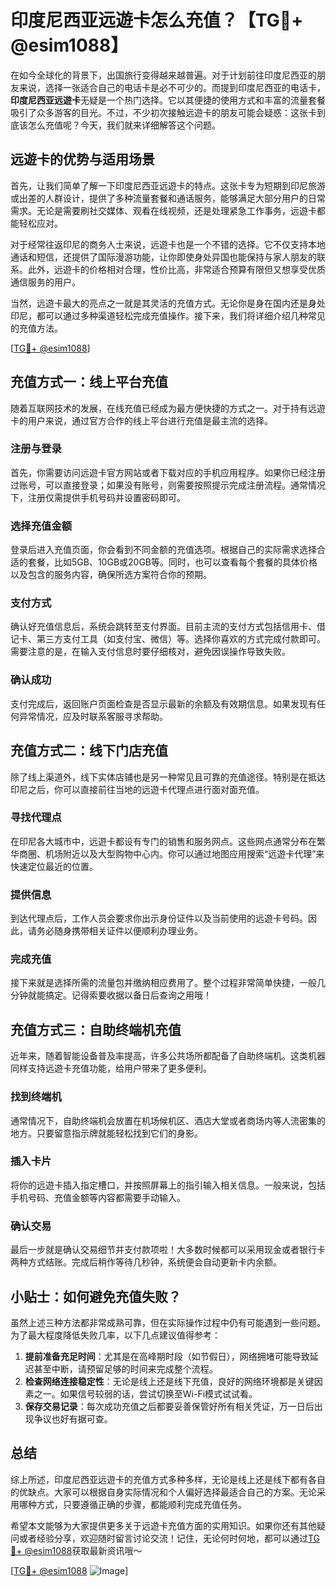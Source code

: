 # 印度尼西亚远遊卡怎么充值？【TG💪+ @esim1088】

在如今全球化的背景下，出国旅行变得越来越普遍。对于计划前往印度尼西亚的朋友来说，选择一张适合自己的电话卡是必不可少的。而提到印度尼西亚的电话卡，**印度尼西亚远遊卡**无疑是一个热门选择。它以其便捷的使用方式和丰富的流量套餐吸引了众多游客的目光。不过，不少初次接触远遊卡的朋友可能会疑惑：这张卡到底该怎么充值呢？今天，我们就来详细解答这个问题。

## 远遊卡的优势与适用场景

首先，让我们简单了解一下印度尼西亚远遊卡的特点。这张卡专为短期到印尼旅游或出差的人群设计，提供了多种流量套餐和通话服务，能够满足大部分用户的日常需求。无论是需要刷社交媒体、观看在线视频，还是处理紧急工作事务，远遊卡都能轻松应对。

对于经常往返印尼的商务人士来说，远遊卡也是一个不错的选择。它不仅支持本地通话和短信，还提供了国际漫游功能，让你即使身处异国也能保持与家人朋友的联系。此外，远遊卡的价格相对合理，性价比高，非常适合预算有限但又想享受优质通信服务的用户。

当然，远遊卡最大的亮点之一就是其灵活的充值方式。无论你是身在国内还是身处印尼，都可以通过多种渠道轻松完成充值操作。接下来，我们将详细介绍几种常见的充值方法。

[[TG💪+ @esim1088](https://t.me/s/esim1088)]

## 充值方式一：线上平台充值

随着互联网技术的发展，在线充值已经成为最方便快捷的方式之一。对于持有远遊卡的用户来说，通过官方合作的线上平台进行充值是最主流的选择。

### 注册与登录

首先，你需要访问远遊卡官方网站或者下载对应的手机应用程序。如果你已经注册过账号，可以直接登录；如果没有账号，则需要按照提示完成注册流程。通常情况下，注册仅需提供手机号码并设置密码即可。

### 选择充值金额

登录后进入充值页面，你会看到不同金额的充值选项。根据自己的实际需求选择合适的套餐，比如5GB、10GB或20GB等。同时，也可以查看每个套餐的具体价格以及包含的服务内容，确保所选方案符合你的预期。

### 支付方式

确认好充值信息后，系统会跳转至支付界面。目前主流的支付方式包括信用卡、借记卡、第三方支付工具（如支付宝、微信）等。选择你喜欢的方式完成付款即可。需要注意的是，在输入支付信息时要仔细核对，避免因误操作导致失败。

### 确认成功

支付完成后，返回账户页面检查是否显示最新的余额及有效期信息。如果发现有任何异常情况，应及时联系客服寻求帮助。

## 充值方式二：线下门店充值

除了线上渠道外，线下实体店铺也是另一种常见且可靠的充值途径。特别是在抵达印尼之后，你可以直接前往当地的远遊卡代理点进行面对面充值。

### 寻找代理点

在印尼各大城市中，远遊卡都设有专门的销售和服务网点。这些网点通常分布在繁华商圈、机场附近以及大型购物中心内。你可以通过地图应用搜索“远遊卡代理”来快速定位最近的位置。

### 提供信息

到达代理点后，工作人员会要求你出示身份证件以及当前使用的远遊卡号码。因此，请务必随身携带相关证件以便顺利办理业务。

### 完成充值

接下来就是选择所需的流量包并缴纳相应费用了。整个过程非常简单快捷，一般几分钟就能搞定。记得索要收据以备日后查询之用哦！

## 充值方式三：自助终端机充值

近年来，随着智能设备普及率提高，许多公共场所都配备了自助终端机。这类机器同样支持远遊卡充值功能，给用户带来了更多便利。

### 找到终端机

通常情况下，自助终端机会放置在机场候机区、酒店大堂或者商场内等人流密集的地方。只要留意指示牌就能轻松找到它们的身影。

### 插入卡片

将你的远遊卡插入指定槽口，并按照屏幕上的指引输入相关信息。一般来说，包括手机号码、充值金额等内容都需要手动输入。

### 确认交易

最后一步就是确认交易细节并支付款项啦！大多数时候都可以采用现金或者银行卡两种方式结账。完成后稍作等待几秒钟，系统便会自动更新卡内余额。

## 小贴士：如何避免充值失败？

虽然上述三种方法都非常成熟可靠，但在实际操作过程中仍有可能遇到一些问题。为了最大程度降低失败几率，以下几点建议值得参考：

1. **提前准备充足时间**：尤其是在高峰期时段（如节假日），网络拥堵可能导致延迟甚至中断，请预留足够的时间来完成整个流程。
2. **检查网络连接稳定性**：无论是线上还是线下充值，良好的网络环境都是关键因素之一。如果信号较弱的话，尝试切换至Wi-Fi模式试试看。
3. **保存交易记录**：每次成功充值之后都要妥善保管好所有相关凭证，万一日后出现争议也好有据可查。

## 总结

综上所述，印度尼西亚远遊卡的充值方式多种多样，无论是线上还是线下都有各自的优缺点。大家可以根据自身实际情况和个人偏好选择最适合自己的方案。无论采用哪种方式，只要遵循正确的步骤，都能顺利完成充值任务。

希望本文能够为大家提供更多关于远遊卡充值方面的实用知识。如果你还有其他疑问或者经验分享，欢迎随时留言讨论交流！记住，无论何时何地，都可以通过[TG💪+ @esim1088](https://t.me/s/esim1088)获取最新资讯哦～

[[TG💪+ @esim1088](https://t.me/s/esim1088) ![Image](https://i.postimg.cc/4NQfJmqS/Snipaste-2025-05-13-00-14-12.png)]